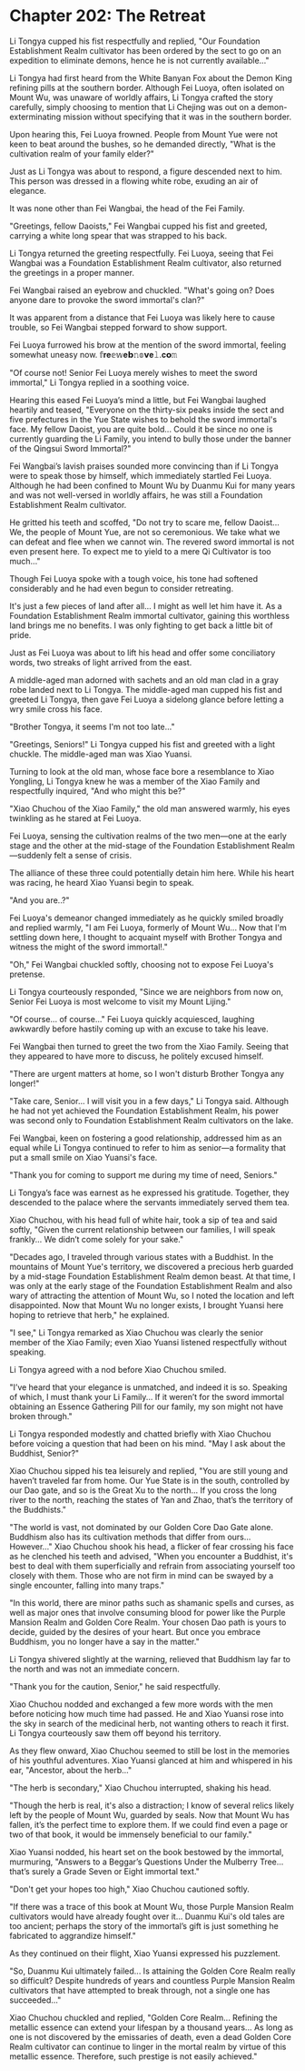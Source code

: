 # Chapter 202: The Retreat

Li Tongya cupped his fist respectfully and replied, "Our Foundation Establishment Realm cultivator has been ordered by the sect to go on an expedition to eliminate demons, hence he is not currently available..."

Li Tongya had first heard from the White Banyan Fox about the Demon King refining pills at the southern border. Although Fei Luoya, often isolated on Mount Wu, was unaware of worldly affairs, Li Tongya crafted the story carefully, simply choosing to mention that Li Chejing was out on a demon-exterminating mission without specifying that it was in the southern border.

Upon hearing this, Fei Luoya frowned. People from Mount Yue were not keen to beat around the bushes, so he demanded directly, "What is the cultivation realm of your family elder?"

Just as Li Tongya was about to respond, a figure descended next to him. This person was dressed in a flowing white robe, exuding an air of elegance.

It was none other than Fei Wangbai, the head of the Fei Family.

"Greetings, fellow Daoists," Fei Wangbai cupped his fist and greeted, carrying a white long spear that was strapped to his back.

Li Tongya returned the greeting respectfully. Fei Luoya, seeing that Fei Wangbai was a Foundation Establishment Realm cultivator, also returned the greetings in a proper manner.

Fei Wangbai raised an eyebrow and chuckled. "What's going on? Does anyone dare to provoke the sword immortal's clan?"

It was apparent from a distance that Fei Luoya was likely here to cause trouble, so Fei Wangbai stepped forward to show support.

Fei Luoya furrowed his brow at the mention of the sword immortal, feeling somewhat uneasy now.
𝕗𝐫𝐞𝕖𝕨𝐞𝗯𝚗𝕠𝘃𝐞𝚕.𝐜𝗼𝚖

"Of course not! Senior Fei Luoya merely wishes to meet the sword immortal," Li Tongya replied in a soothing voice.

Hearing this eased Fei Luoya’s mind a little, but Fei Wangbai laughed heartily and teased, "Everyone on the thirty-six peaks inside the sect and five prefectures in the Yue State wishes to behold the sword immortal's face. My fellow Daoist, you are quite bold... Could it be since no one is currently guarding the Li Family, you intend to bully those under the banner of the Qingsui Sword Immortal?"

Fei Wangbai’s lavish praises sounded more convincing than if Li Tongya were to speak those by himself, which immediately startled Fei Luoya. Although he had been confined to Mount Wu by Duanmu Kui for many years and was not well-versed in worldly affairs, he was still a Foundation Establishment Realm cultivator.

He gritted his teeth and scoffed, "Do not try to scare me, fellow Daoist... We, the people of Mount Yue, are not so ceremonious. We take what we can defeat and flee when we cannot win. The revered sword immortal is not even present here. To expect me to yield to a mere Qi Cultivator is too much..."

Though Fei Luoya spoke with a tough voice, his tone had softened considerably and he had even begun to consider retreating.

It's just a few pieces of land after all... I might as well let him have it. As a Foundation Establishment Realm immortal cultivator, gaining this worthless land brings me no benefits. I was only fighting to get back a little bit of pride.

Just as Fei Luoya was about to lift his head and offer some conciliatory words, two streaks of light arrived from the east.

A middle-aged man adorned with sachets and an old man clad in a gray robe landed next to Li Tongya. The middle-aged man cupped his fist and greeted Li Tongya, then gave Fei Luoya a sidelong glance before letting a wry smile cross his face.

"Brother Tongya, it seems I'm not too late..."

"Greetings, Seniors!" Li Tongya cupped his fist and greeted with a light chuckle. The middle-aged man was Xiao Yuansi.

Turning to look at the old man, whose face bore a resemblance to Xiao Yongling, Li Tongya knew he was a member of the Xiao Family and respectfully inquired, "And who might this be?"

"Xiao Chuchou of the Xiao Family," the old man answered warmly, his eyes twinkling as he stared at Fei Luoya.

Fei Luoya, sensing the cultivation realms of the two men—one at the early stage and the other at the mid-stage of the Foundation Establishment Realm—suddenly felt a sense of crisis.

The alliance of these three could potentially detain him here. While his heart was racing, he heard Xiao Yuansi begin to speak.

"And you are..?"

Fei Luoya's demeanor changed immediately as he quickly smiled broadly and replied warmly, "I am Fei Luoya, formerly of Mount Wu... Now that I'm settling down here, I thought to acquaint myself with Brother Tongya and witness the might of the sword immortal!."

"Oh," Fei Wangbai chuckled softly, choosing not to expose Fei Luoya's pretense.

Li Tongya courteously responded, "Since we are neighbors from now on, Senior Fei Luoya is most welcome to visit my Mount Lijing."

"Of course... of course..." Fei Luoya quickly acquiesced, laughing awkwardly before hastily coming up with an excuse to take his leave.

Fei Wangbai then turned to greet the two from the Xiao Family. Seeing that they appeared to have more to discuss, he politely excused himself.

"There are urgent matters at home, so I won't disturb Brother Tongya any longer!"

"Take care, Senior... I will visit you in a few days," Li Tongya said. Although he had not yet achieved the Foundation Establishment Realm, his power was second only to Foundation Establishment Realm cultivators on the lake.

Fei Wangbai, keen on fostering a good relationship, addressed him as an equal while Li Tongya continued to refer to him as senior—a formality that put a small smile on Xiao Yuansi's face.

"Thank you for coming to support me during my time of need, Seniors."

Li Tongya’s face was earnest as he expressed his gratitude. Together, they descended to the palace where the servants immediately served them tea.

Xiao Chuchou, with his head full of white hair, took a sip of tea and said softly, "Given the current relationship between our families, I will speak frankly... We didn’t come solely for your sake."

"Decades ago, I traveled through various states with a Buddhist. In the mountains of Mount Yue's territory, we discovered a precious herb guarded by a mid-stage Foundation Establishment Realm demon beast. At that time, I was only at the early stage of the Foundation Establishment Realm and also wary of attracting the attention of Mount Wu, so I noted the location and left disappointed. Now that Mount Wu no longer exists, I brought Yuansi here hoping to retrieve that herb," he explained.

"I see," Li Tongya remarked as Xiao Chuchou was clearly the senior member of the Xiao Family; even Xiao Yuansi listened respectfully without speaking.

Li Tongya agreed with a nod before Xiao Chuchou smiled.

"I’ve heard that your elegance is unmatched, and indeed it is so. Speaking of which, I must thank your Li Family... If it weren’t for the sword immortal obtaining an Essence Gathering Pill for our family, my son might not have broken through."

Li Tongya responded modestly and chatted briefly with Xiao Chuchou before voicing a question that had been on his mind. "May I ask about the Buddhist, Senior?"

Xiao Chuchou sipped his tea leisurely and replied, "You are still young and haven’t traveled far from home. Our Yue State is in the south, controlled by our Dao gate, and so is the Great Xu to the north... If you cross the long river to the north, reaching the states of Yan and Zhao, that’s the territory of the Buddhists."

"The world is vast, not dominated by our Golden Core Dao Gate alone. Buddhism also has its cultivation methods that differ from ours... However..." Xiao Chuchou shook his head, a flicker of fear crossing his face as he clenched his teeth and advised, "When you encounter a Buddhist, it's best to deal with them superficially and refrain from associating yourself too closely with them. Those who are not firm in mind can be swayed by a single encounter, falling into many traps."

"In this world, there are minor paths such as shamanic spells and curses, as well as major ones that involve consuming blood for power like the Purple Mansion Realm and Golden Core Realm. Your chosen Dao path is yours to decide, guided by the desires of your heart. But once you embrace Buddhism, you no longer have a say in the matter."

Li Tongya shivered slightly at the warning, relieved that Buddhism lay far to the north and was not an immediate concern.

"Thank you for the caution, Senior," he said respectfully.

Xiao Chuchou nodded and exchanged a few more words with the men before noticing how much time had passed. He and Xiao Yuansi rose into the sky in search of the medicinal herb, not wanting others to reach it first. Li Tongya courteously saw them off beyond his territory.

As they flew onward, Xiao Chuchou seemed to still be lost in the memories of his youthful adventures. Xiao Yuansi glanced at him and whispered in his ear, "Ancestor, about the herb..."

"The herb is secondary," Xiao Chuchou interrupted, shaking his head.

"Though the herb is real, it's also a distraction; I know of several relics likely left by the people of Mount Wu, guarded by seals. Now that Mount Wu has fallen, it’s the perfect time to explore them. If we could find even a page or two of that book, it would be immensely beneficial to our family."

Xiao Yuansi nodded, his heart set on the book bestowed by the immortal, murmuring, "Answers to a Beggar’s Questions Under the Mulberry Tree... that’s surely a Grade Seven or Eight immortal text."

"Don't get your hopes too high," Xiao Chuchou cautioned softly.

"If there was a trace of this book at Mount Wu, those Purple Mansion Realm cultivators would have already fought over it... Duanmu Kui's old tales are too ancient; perhaps the story of the immortal’s gift is just something he fabricated to aggrandize himself."

As they continued on their flight, Xiao Yuansi expressed his puzzlement.

"So, Duanmu Kui ultimately failed... Is attaining the Golden Core Realm really so difficult? Despite hundreds of years and countless Purple Mansion Realm cultivators that have attempted to break through, not a single one has succeeded..."

Xiao Chuchou chuckled and replied, "Golden Core Realm... Refining the metallic essence can extend your lifespan by a thousand years... As long as one is not discovered by the emissaries of death, even a dead Golden Core Realm cultivator can continue to linger in the mortal realm by virtue of this metallic essence. Therefore, such prestige is not easily achieved."
